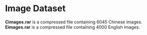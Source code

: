 # Image Dataset
**Cimages.rar** is a compressed file containing 6045 Chinese images.<br>
**Eimages.rar** is a compressed file containing 4000 English images.
